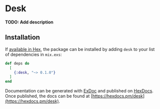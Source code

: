 # Desk

**TODO: Add description**

## Installation

If [available in Hex](https://hex.pm/docs/publish), the package can be installed
by adding `desk` to your list of dependencies in `mix.exs`:

```elixir
def deps do
  [
    {:desk, "~> 0.1.0"}
  ]
end
```

Documentation can be generated with [ExDoc](https://github.com/elixir-lang/ex_doc)
and published on [HexDocs](https://hexdocs.pm). Once published, the docs can
be found at [https://hexdocs.pm/desk](https://hexdocs.pm/desk).

